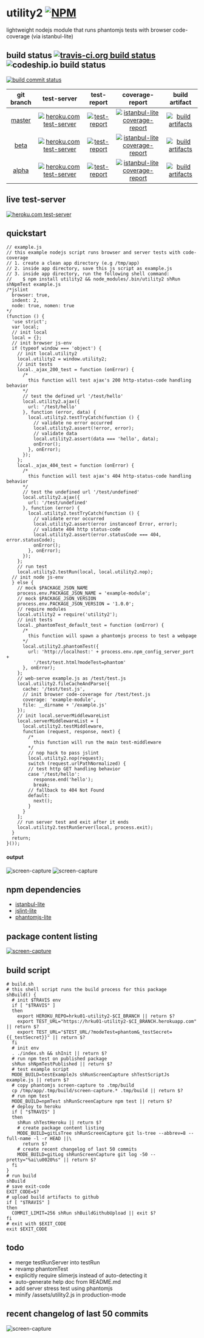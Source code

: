 utility2 [![NPM](https://img.shields.io/npm/v/utility2.svg?style=flat-square)](https://www.npmjs.org/package/utility2)
========
lightweight nodejs module that runs phantomjs tests with browser code-coverage (via istanbul-lite)



## build status [![travis-ci.org build status](https://api.travis-ci.org/kaizhu256/node-utility2.svg)](https://travis-ci.org/kaizhu256/node-utility2) ![codeship.io build status](https://codeship.com/projects/df8f44c0-2ee3-0132-0af5-6a016ae0b812/status)

[![build commit status](https://kaizhu256.github.io/node-utility2/build/build.badge.svg)](https://travis-ci.org/kaizhu256/node-utility2)

| git branch | test-server | test-report | coverage-report | build artifact |
|:----------:|:-----------:|:-----------:|:---------------:|:--------------:|
|[master](https://github.com/kaizhu256/node-utility2/tree/master) | [![heroku.com test-server](https://kaizhu256.github.io/node-utility2/build/heroku-logo.75x25.png)](https://hrku01-utility2-master.herokuapp.com/?modeTest=1) | [![test-report](https://kaizhu256.github.io/node-utility2/build//branch/master/travis-ci.org/test-report.badge.svg)](https://kaizhu256.github.io/node-utility2/build//branch/master/travis-ci.org/test-report.html) | [![istanbul-lite coverage-report](https://kaizhu256.github.io/node-utility2/build//branch/master/travis-ci.org/coverage-report.badge.svg)](https://kaizhu256.github.io/node-utility2/build//branch/master/travis-ci.org/coverage-report.html/node-utility2/index.html) | [![build artifacts](https://kaizhu256.github.io/node-utility2/build/glyphicons_144_folder_open.png)](https://github.com/kaizhu256/node-utility2/tree/gh-pages/build//branch/master/travis-ci.org)|
|[beta](https://github.com/kaizhu256/node-utility2/tree/beta) | [![heroku.com test-server](https://kaizhu256.github.io/node-utility2/build/heroku-logo.75x25.png)](https://hrku01-utility2-beta.herokuapp.com/?modeTest=1) | [![test-report](https://kaizhu256.github.io/node-utility2/build//branch/beta/travis-ci.org/test-report.badge.svg)](https://kaizhu256.github.io/node-utility2/build//branch/beta/travis-ci.org/test-report.html) | [![istanbul-lite coverage-report](https://kaizhu256.github.io/node-utility2/build//branch/beta/travis-ci.org/coverage-report.badge.svg)](https://kaizhu256.github.io/node-utility2/build//branch/beta/travis-ci.org/coverage-report.html/node-utility2/index.html) | [![build artifacts](https://kaizhu256.github.io/node-utility2/build/glyphicons_144_folder_open.png)](https://github.com/kaizhu256/node-utility2/tree/gh-pages/build//branch/beta/travis-ci.org)|
|[alpha](https://github.com/kaizhu256/node-utility2/tree/alpha) | [![heroku.com test-server](https://kaizhu256.github.io/node-utility2/build/heroku-logo.75x25.png)](https://hrku01-utility2-alpha.herokuapp.com/?modeTest=1) | [![test-report](https://kaizhu256.github.io/node-utility2/build//branch/alpha/travis-ci.org/test-report.badge.svg)](https://kaizhu256.github.io/node-utility2/build//branch/alpha/travis-ci.org/test-report.html) | [![istanbul-lite coverage-report](https://kaizhu256.github.io/node-utility2/build//branch/alpha/travis-ci.org/coverage-report.badge.svg)](https://kaizhu256.github.io/node-utility2/build//branch/alpha/travis-ci.org/coverage-report.html/node-utility2/index.html) | [![build artifacts](https://kaizhu256.github.io/node-utility2/build/glyphicons_144_folder_open.png)](https://github.com/kaizhu256/node-utility2/tree/gh-pages/build//branch/alpha/travis-ci.org)|



## live test-server
[![heroku.com test-server](https://kaizhu256.github.io/node-utility2/build/screen-capture.testHeroku.phantomjs.png)](https://hrku01-utility2-beta.herokuapp.com/?modeTest=1)



## quickstart
```
// example.js
// this example nodejs script runs browser and server tests with code-coverage
// 1. create a clean app directory (e.g /tmp/app)
// 2. inside app directory, save this js script as example.js
// 3. inside app directory, run the following shell command:
//    $ npm install utility2 && node_modules/.bin/utility2 shRun shNpmTest example.js
/*jslint
  browser: true,
  indent: 2,
  node: true, nomen: true
*/
(function () {
  'use strict';
  var local;
  // init local
  local = {};
  // init browser js-env
  if (typeof window === 'object') {
    // init local.utility2
    local.utility2 = window.utility2;
    // init tests
    local._ajax_200_test = function (onError) {
      /*
        this function will test ajax's 200 http-status-code handling behavior
      */
      // test the defined url '/test/hello'
      local.utility2.ajax({
        url: '/test/hello'
      }, function (error, data) {
        local.utility2.testTryCatch(function () {
          // validate no error occurred
          local.utility2.assert(!error, error);
          // validate data
          local.utility2.assert(data === 'hello', data);
          onError();
        }, onError);
      });
    };
    local._ajax_404_test = function (onError) {
      /*
        this function will test ajax's 404 http-status-code handling behavior
      */
      // test the undefined url '/test/undefined'
      local.utility2.ajax({
        url: '/test/undefined'
      }, function (error) {
        local.utility2.testTryCatch(function () {
          // validate error occurred
          local.utility2.assert(error instanceof Error, error);
          // validate 404 http status-code
          local.utility2.assert(error.statusCode === 404, error.statusCode);
          onError();
        }, onError);
      });
    };
    // run test
    local.utility2.testRun(local, local.utility2.nop);
  // init node js-env
  } else {
    // mock $PACKAGE_JSON_NAME
    process.env.PACKAGE_JSON_NAME = 'example-module';
    // mock $PACKAGE_JSON_VERSION
    process.env.PACKAGE_JSON_VERSION = '1.0.0';
    // require modules
    local.utility2 = require('utility2');
    // init tests
    local._phantomTest_default_test = function (onError) {
      /*
        this function will spawn a phantomjs process to test a webpage
      */
      local.utility2.phantomTest({
        url: 'http://localhost:' + process.env.npm_config_server_port +
          '/test/test.html?modeTest=phantom'
      }, onError);
    };
    // web-serve example.js as /test/test.js
    local.utility2.fileCacheAndParse({
      cache: '/test/test.js',
      // init browser code-coverage for /test/test.js
      coverage: 'example-module',
      file: __dirname + '/example.js'
    });
    // init local.serverMiddlewareList
    local.serverMiddlewareList = [
      local.utility2.testMiddleware,
      function (request, response, next) {
        /*
          this function will run the main test-middleware
        */
        // nop hack to pass jslint
        local.utility2.nop(request);
        switch (request.urlPathNormalized) {
        // test http GET handling behavior
        case '/test/hello':
          response.end('hello');
          break;
        // fallback to 404 Not Found
        default:
          next();
        }
      }
    ];
    // run server test and exit after it ends
    local.utility2.testRunServer(local, process.exit);
  }
  return;
}());
```
#### output
![screen-capture](https://kaizhu256.github.io/node-utility2/build//screen-capture.testExampleJs.png)
![screen-capture](https://kaizhu256.github.io/node-utility2/build//screen-capture.testExampleJs.phantomjs.png)



## npm dependencies
- [istanbul-lite](https://www.npmjs.com/package/istanbul-lite)
- [jslint-lite](https://www.npmjs.com/package/jslint-lite)
- [phantomjs-lite](https://www.npmjs.com/package/phantomjs-lite)



## package content listing
[![screen-capture](https://kaizhu256.github.io/node-utility2/build/screen-capture.gitLsTree.png)](https://github.com/kaizhu256/node-utility2)



## build script
```
# build.sh
# this shell script runs the build process for this package
shBuild() {
  # init $TRAVIS env
  if [ "$TRAVIS" ]
  then
    export HEROKU_REPO=hrku01-utility2-$CI_BRANCH || return $?
    export TEST_URL="https://hrku01-utility2-$CI_BRANCH.herokuapp.com" || return $?
    export TEST_URL="$TEST_URL/?modeTest=phantom&_testSecret={{_testSecret}}" || return $?
  fi
  # init env
  . ./index.sh && shInit || return $?
  # run npm test on published package
  shRun shNpmTestPublished || return $?
  # test example script
  MODE_BUILD=testExampleJs shRunScreenCapture shTestScriptJs example.js || return $?
  # copy phantomjs screen-capture to .tmp/build
  cp /tmp/app/.tmp/build/screen-capture.* .tmp/build || return $?
  # run npm test
  MODE_BUILD=npmTest shRunScreenCapture npm test || return $?
  # deploy to heroku
  if [ "$TRAVIS" ]
  then
    shRun shTestHeroku || return $?
    # create package content listing
    MODE_BUILD=gitLsTree shRunScreenCapture git ls-tree --abbrev=8 --full-name -l -r HEAD ||\
      return $?
    # create recent changelog of last 50 commits
    MODE_BUILD=gitLog shRunScreenCapture git log -50 --pretty="%ai\u0020%s" || return $?
  fi
}
# run build
shBuild
# save exit-code
EXIT_CODE=$?
# upload build artifacts to github
if [ "$TRAVIS" ]
then
  COMMIT_LIMIT=256 shRun shBuildGithubUpload || exit $?
fi
# exit with $EXIT_CODE
exit $EXIT_CODE
```



## todo
- merge testRunServer into testRun
- revamp phantomTest
- explicitly require slimerjs instead of auto-detecting it
- auto-generate help doc from README.md
- add server stress test using phantomjs
- minify /assets/utility2.js in production-mode



## recent changelog of last 50 commits
![screen-capture](https://kaizhu256.github.io/node-utility2/build//screen-capture.gitLog.png)
